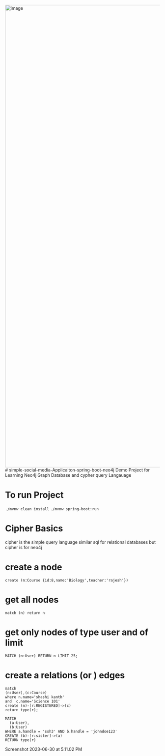 <img width="1505" alt="image" src="https://github.com/Mshashikanth1/OnlineSchool-spring-boot-neo4j/assets/57630057/37005e57-989e-4a5e-8aee-83719277692a"># simple-social-media-Applicaiton-spring-boot-neo4j
Demo Project for Learning Neo4j Graph Database and cypher query Langauage
# To run Project
```./mvnw clean install```
```./mvnw spring-boot:run```

# Cipher Basics
cipher is the  simple query language similar sql for relational databases but cipher is for neo4j
# create a node
```create (n:Course {id:8,name:'Biology',teacher:'rajesh'})```


# get all nodes
```match (n) return n```

# get only nodes of type user and of limit
```MATCH (n:User) RETURN n LIMIT 25;```

# create a relations (or ) edges 
```
match 
(n:User),(c:Course) 
where n.name='shashi kanth' 
and  c.name='Science 101'  
create (n)-[r:REGISTERED]->(c) 
return type(r);
```
```
MATCH
  (a:User),
  (b:User)
WHERE a.handle = 'ssh3' AND b.handle = 'johndoe123'
CREATE (b)-[r:sister]->(a)
RETURN type(r)
```
Screenshot 2023-06-30 at 5.11.02 PM
